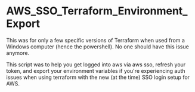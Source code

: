 # AWS_SSO_Terraform_Environment_Export

This was for only a few specific versions of Terraform when used from a Windows computer (hence the powershell). No one should have this issue anymore.

This script was to help you get logged into aws via aws sso, refresh your token, and export your environment variables if you're experiencing auth issues when using terraform with the new (at the time) SSO login setup for AWS.
